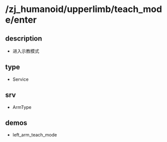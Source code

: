 # /zj_humanoid/upperlimb/teach_mode/enter

## description
- 进入示教模式

## type
- Service

## srv
- ArmType

## demos
- left_arm_teach_mode

